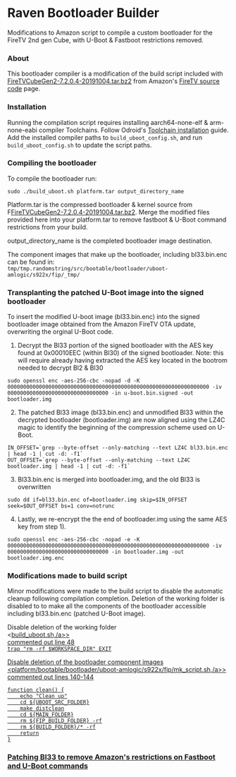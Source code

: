 # Raven Bootloader Builder
Modifications to Amazon script to compile a custom bootloader for the FireTV 2nd gen Cube, with U-Boot &amp; Fastboot restrictions removed.

### About
This bootloader compiler is a modification of the build script included with <a href="https://fireos-tv-src.s3.amazonaws.com/YbHeBIPhSWxBTpng8Y0nLiquDC/FireTVCubeGen2-7.2.0.4-20191004.tar.bz2">FireTVCubeGen2-7.2.0.4-20191004.tar.bz2</a> from Amazon's <a href="https://www.amazon.com/gp/help/customer/display.html?nodeId=201452680">FireTV source code</a> page.

### Installation
Running the compilation script requires installing aarch64-none-elf & arm-none-eabi compiler Toolchains. Follow Odroid's <a href="https://wiki.odroid.com/odroid-n2/software/building_u-boot">Toolchain installation</a> guide. Add the installed compiler paths to <code>build_uboot_config.sh</code>, and run <code>build_uboot_config.sh</code> to update the script paths.

### Compiling the bootloader
To compile the bootloader run:<br>
```
sudo ./build_uboot.sh platform.tar output_directory_name
```

Platform.tar is the compressed bootloader & kernel source from F<a href="https://fireos-tv-src.s3.amazonaws.com/YbHeBIPhSWxBTpng8Y0nLiquDC/FireTVCubeGen2-7.2.0.4-20191004.tar.bz2">FireTVCubeGen2-7.2.0.4-20191004.tar.bz2</a>. Merge the modified files provided here into your platform.tar to remove fastboot & U-Boot command restrictions from your build.

output_directory_name is the completed bootloader image destination.

The component images that make up the bootloader, including bl33.bin.enc can be found in:<br>
<code>tmp/tmp.randomstring/src/bootable/bootloader/uboot-amlogic/s922x/fip/_tmp/</code> 

### Transplanting the patched U-Boot image into the signed bootloader
To insert the modified U-boot image (bl33.bin.enc) into the signed bootloader image obtained from the Amazon FireTV OTA update, overwriting the orginal U-Boot code.

1) Decrypt the Bl33 portion of the signed bootloader with the AES key found at 0x00010EEC (within Bl30) of the signed bootloader. Note: this will require already having extracted the AES key located in the bootrom needed to decrypt Bl2 & Bl30 
```
sudo openssl enc -aes-256-cbc -nopad -d -K 0000000000000000000000000000000000000000000000000000000000000000 -iv 00000000000000000000000000000000 -in u-boot.bin.signed -out bootloader.img
```
2) The patched Bl33 image (bl33.bin.enc) and unmodified Bl33 within the decrypted bootloader (bootloader.img) are now aligned using the LZ4C magic to identify the beginning of the compression scheme used on U-Boot.
```
IN_OFFSET=`grep --byte-offset --only-matching --text LZ4C bl33.bin.enc | head -1 | cut -d: -f1`
OUT_OFFSET=`grep --byte-offset --only-matching --text LZ4C bootloader.img | head -1 | cut -d: -f1`
```
3) Bl33.bin.enc is merged into bootloader.img, and the old Bl33 is overwritten
```
sudo dd if=bl33.bin.enc of=bootloader.img skip=$IN_OFFSET seek=$OUT_OFFSET bs=1 conv=notrunc
```
4) Lastly, we re-encrypt the the end of bootloader.img using the same AES key from step 1).
```
sudo openssl enc -aes-256-cbc -nopad -e -K 0000000000000000000000000000000000000000000000000000000000000000 -iv 00000000000000000000000000000000 -in bootloader.img -out bootloader.img.enc
```

### Modifications made to build script 
Minor modifications were made to the build script to disable the automatic cleanup following compilation completion. Deletion of the working folder is disabled to to make all the components of the bootloader accessible including bl33.bin.enc (patched U-Boot image).

Disable deletion of the working folder<br>
<<a href="https://github.com/Pro-me3us/Raven_Bootloader_Builder/blob/main/build_uboot.sh">build_uboot.sh,/a>> <br>
commented out line 48 <br>
```trap "rm -rf $WORKSPACE_DIR" EXIT```

Disable deletion of the bootloader component images
<platform/bootable/bootloader/uboot-amlogic/s922x/fip/<a href="https://github.com/Pro-me3us/Raven_Bootloader_Builder/blob/main/platform/bootable/bootloader/uboot-amlogic/s922x/fip/mk_script.sh">mk_script.sh,/a>><br>
commented out lines 140-144 <br>
```
function clean() {
	echo "Clean up"
	cd ${UBOOT_SRC_FOLDER}
	make distclean
	cd ${MAIN_FOLDER}
	rm ${FIP_BUILD_FOLDER} -rf
	rm ${BUILD_FOLDER}/* -rf
	return
}
```
	
### Patching Bl33 to remove Amazon's restrictions on Fastboot and U-Boot commands








 



